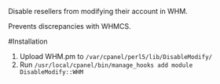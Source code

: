Disable resellers from modifying their account in WHM.

Prevents discrepancies with WHMCS.

#Installation
1. Upload WHM.pm to `/var/cpanel/perl5/lib/DisableModify/`
2. Run `/usr/local/cpanel/bin/manage_hooks add module DisableModify::WHM`
